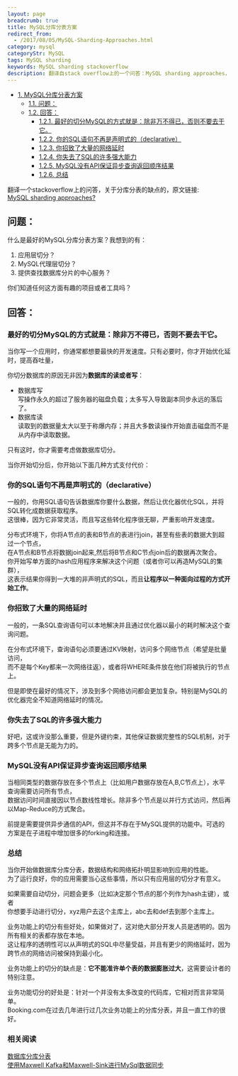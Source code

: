 ```yaml
---
layout: page
breadcrumb: true
title: MySQL分库分表方案
redirect_from:
  - /2017/08/05/MySQL-Sharding-Approaches.html
category: mysql
categoryStr: MySQL
tags: MySQL sharding
keywords: MySQL sharding stackoverflow
description: 翻译自stack overflow上的一个问答：MySQL sharding approaches，觉得写的非常的好，说的是：为什么不建议做MySql分库分表。
---
```

<div id="text-table-of-contents">
<ul>
<li><a href="#sec-1">1. MySQL分库分表方案</a>
<ul>
<li><a href="#sec-1-1">1.1. 问题：</a></li>
<li><a href="#sec-1-2">1.2. 回答：</a>
<ul>
<li><a href="#sec-1-2-1">1.2.1. 最好的切分MySQL的方式就是：除非万不得已，否则不要去干它。</a></li>
<li><a href="#sec-1-2-2">1.2.2. 你的SQL语句不再是声明式的（declarative）</a></li>
<li><a href="#sec-1-2-3">1.2.3. 你招致了大量的网络延时</a></li>
<li><a href="#sec-1-2-4">1.2.4. 你失去了SQL的许多强大能力</a></li>
<li><a href="#sec-1-2-5">1.2.5. MySQL没有API保证异步查询返回顺序结果</a></li>
<li><a href="#sec-1-2-6">1.2.6. 总结</a></li>
</ul>
</li>
</ul>
</li>
</ul>
</div>



翻译一个stackoverflow上的问答，关于分库分表的缺点的，原文链接:    
[MySQL sharding approaches?](https://stackoverflow.com/questions/5541421/mysql-sharding-approaches)  


## 问题：<a id="sec-1-1" name="sec-1-1"></a>

什么是最好的MySQL分库分表方案？我想到的有：
1.  应用层切分？
2.  MySQL代理层切分？
3.  提供查找数据库分片的中心服务？

你们知道任何这方面有趣的项目或者工具吗？

## 回答：<a id="sec-1-2" name="sec-1-2"></a>

### 最好的切分MySQL的方式就是：除非万不得已，否则不要去干它。<a id="sec-1-2-1" name="sec-1-2-1"></a>

当你写一个应用时，你通常都想要最快的开发速度。只有必要时，你才开始优化延时，提高吞吐量，  

你切分数据库的原因无非因为**数据库的读或者写**：  
- 数据库写  
写操作永久的超过了服务器的磁盘负载；太多写入导致副本同步永远的落后了。  
- 数据库读  
读取到的数据量太大以至于称爆内存；并且大多数读操作开始直击磁盘而不是从内存中读取数据。  

只有这时，你才需要考虑做数据库切分。  

当你开始切分后，你开始以下面几种方式支付代价：  

### 你的SQL语句不再是声明式的（declarative）<a id="sec-1-2-2" name="sec-1-2-2"></a>

一般的，你用SQL语句告诉数据库你要什么数据，然后让优化器优化SQL，并将SQL转化成数据获取程序。  
这很棒，因为它非常灵活，而且写这些转化程序很无聊，严重影响开发速度。  

分布式环境下，你将A节点的表和B节点的表进行join，甚至有些表的数据大到超过一个节点，  
在A节点和B节点将数据join起来,然后将B节点和C节点join后的数据再次聚合。  
你开始写单方面的hash应用程序来解决这个问题（或者你可以再造MySQL的集群），  
这表示结果你得到一大堆的非声明式的SQL，而且**让程序以一种面向过程的方式开始工作**。  

### 你招致了大量的网络延时<a id="sec-1-2-3" name="sec-1-2-3"></a>

一般的，一条SQL查询语句可以本地解决并且通过优化器以最小的耗时解决这个查询问题。  

在分布式环境下，查询语句必须要通过KV映射，访问多个网络节点（希望是批量访问，  
而不是每个Key都来一次网络往返），或者将WHERE条件放在他们将被执行的节点上。  

但是即使在最好的情况下，涉及到多个网络访问都会更加复杂。特别是MySQL的优化器完全不知道网络延时的情况。  

### 你失去了SQL的许多强大能力<a id="sec-1-2-4" name="sec-1-2-4"></a>

好吧，这或许没那么重要，但是外键约束，其他保证数据完整性的SQL机制，对于跨多个节点是无能为力的。

### MySQL没有API保证异步查询返回顺序结果<a id="sec-1-2-5" name="sec-1-2-5"></a>

当相同类型的数据存放在多个节点上（比如用户数据存放在A,B,C节点上），水平查询需要访问所有节点，  
数据访问时间直接因以节点数线性增长。除非多个节点是以并行方式访问，然后再以Map-Reduce的方式聚合。    

前提是需要提供异步通信的API，但这并不存在于MySQL提供的功能中。可选的方案是在子进程中增加很多的forking和连接。  

### 总结<a id="sec-1-2-6" name="sec-1-2-6"></a>

当你开始做数据库分库分表，数据结构和网络拓扑明显影响到应用的性能。   
为了运行良好，你的应用需要当心这些事情，所以只有应用层的切分才有意义。   

如果需要自动切分，问题会更多（比如决定那个节点的那个列作为hash主键），或者  
你想要手动进行切分，xyz用户去这个主库上，abc去和def去到那个主库上。  

业务功能上的切分有些好处，如果做对了，这对绝大部分开发人员是透明的。因为所有相关的表都存放在本地。   
这让程序的透明性可以从声明式的SQL中尽量受益，并且有更少的网络延时，因为跨节点的网络访问被保持到最小化。  

业务功能上的切分的缺点是：**它不能准许单个表的数据膨胀过大**，这需要设计者的特别注意。  

业务功能切分的好处是：针对一个并没有太多改变的代码库，它相对而言非常简单。    
Booking.com在过去几年进行过几次业务功能上的分库分表，并且一直工作的很好。  

### 相关阅读
[数据库分库分表](/database/MySQL-Sharding.html)   
[使用Maxwell Kafka和Maxwell-Sink进行MySql数据同步](/MySql-ETL-Using-Maxwell-Kafka-MaxwellSink)   
